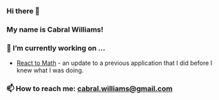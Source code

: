### Hi there 👋
### My name is Cabral Williams!

### 🔭 I’m currently working on ...
  * [React to Math](https://github.com/cabralwilliams/react-to-math) - an update to a previous application that I did before I knew what I was doing.
### 📫 How to reach me: cabral.williams@gmail.com



<!--
**cabralwilliams/cabralwilliams** is a ✨ _special_ ✨ repository because its `README.md` (this file) appears on your GitHub profile.

Here are some ideas to get you started:

- 🔭 I’m currently working on ...
- 🌱 I’m currently learning ...
- 👯 I’m looking to collaborate on ...
- 🤔 I’m looking for help with ...
- 💬 Ask me about ...
- 📫 How to reach me: cabral.williams@gmail.com
- 😄 Pronouns: ...
- ⚡ Fun fact: ...
[![Anurag's GitHub stats](https://github-readme-stats.vercel.app/api?username=cabralwilliams)](https://github.com/anuraghazra/github-readme-stats)
-->
